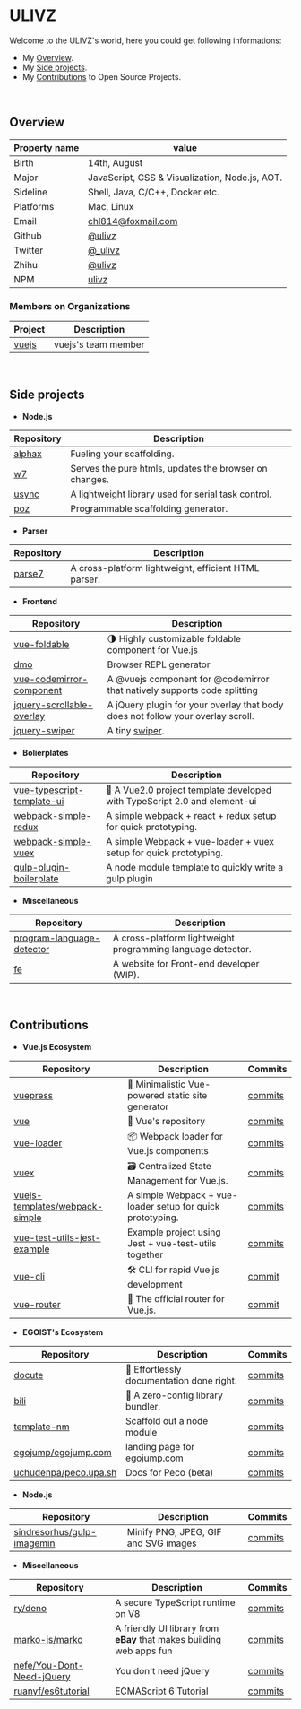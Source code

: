 # ULIVZ

Welcome to the ULIVZ's world, here you could get following informations:

- My [Overview](#overview).
- My [Side projects](#side-projects).
- My [Contributions](#contributions) to Open Source Projects.

<br>

## Overview

| Property name | value |
|---------------|-------|
| Birth         | 14th, August |
| Major         | JavaScript, CSS & Visualization, Node.js, AOT. |
| Sideline      | Shell, Java, C/C++, Docker etc. |
| Platforms     | Mac, Linux |
| Email         | [chl814@foxmail.com](mailto://chl814@foxmail.com) |
| Github        | [@ulivz](https://github.com/ulivz) |
| Twitter       | [@_ulivz](https://twitter.com/_ulivz) |
| Zhihu         | [@ulivz](https://www.zhihu.com/people/chen-hao-li-3/activities) |
| NPM           | [ulivz](https://www.npmjs.com/~ulivz) |

### Members on Organizations

| Project | Description |
|--------------|-------------|
| [vuejs](https://github.com/vuejs) | vuejs's team member  |

<br>

## Side projects

- **Node.js**

| Repository | Description | 
|------------|-------------|
[alphax](https://github.com/ulivz/alphax) | Fueling your scaffolding.
[w7](https://github.com/ulivz/w7) | Serves the pure htmls, updates the browser on changes.
[usync](https://github.com/ulivz/usync) | A lightweight library used for serial task control.
[poz](https://github.com/ulivz/poz) | Programmable scaffolding generator.

- **Parser**

| Repository | Description | 
|------------|-------------|
[parse7](https://github.com/ulivz/parse7) | A cross-platform lightweight, efficient HTML parser.

- **Frontend** 

| Repository | Description | 
|------------|-------------|
[vue-foldable](https://github.com/ulivz/vue-foldable) | 🌗 Highly customizable foldable component for Vue.js 
[dmo](https://github.com/ulivz/dmo) | Browser REPL generator
[vue-codemirror-component](https://github.com/ulivz/vue-codemirror-component) | A @vuejs component for @codemirror that natively supports code splitting
[jquery-scrollable-overlay](https://github.com/ulivz/jquery-scrollable-overlay) | A jQuery plugin for your overlay that body does not follow your overlay scroll. 
[jquery-swiper](https://github.com/ulivz/jquery-swiper) | A tiny [swiper](http://www.v2js.com/jquery-swiper).


- **Bolierplates**

| Repository | Description | 
|------------|-------------|
[vue-typescript-template-ui](https://github.com/ulivz/vue-typescript-template-ui) | 🍪 A Vue2.0 project template developed with TypeScript 2.0 and element-ui
[webpack-simple-redux](https://github.com/ulivz/webpack-simple-redux) | A simple webpack + react + redux setup for quick prototyping.
[webpack-simple-vuex](https://github.com/ulivz/webpack-simple-vuex) | A simple Webpack + vue-loader + vuex setup for quick prototyping.
[gulp-plugin-boilerplate](https://github.com/ulivz/gulp-plugin-boilerplate) | A node module template to quickly write a gulp plugin

- **Miscellaneous**

| Repository | Description | 
|------------|-------------|
[program-language-detector](https://github.com/ulivz/program-language-detector) | A cross-platform lightweight programming language detector.
[fe](https://github.com/ulivz/fe) | A website for Front-end developer (WIP).

<br>

## Contributions

- **Vue.js Ecosystem**

| Repository | Description | Commits |
|------------|-------------|---------|
[vuepress](https://github.com/vuejs/vuepress) | 📝 Minimalistic Vue-powered static site generator | [commits](https://github.com/vuejs/vuepress/commits/master?author=ulivz)
[vue](https://github.com/vuejs/vue/)| 🖖 Vue's repository | [commits](https://github.com/vuejs/vue/commits/dev?author=ulivz)
[vue-loader](https://github.com/vuejs/vue-loader)| 📦 Webpack loader for Vue.js components | [commits](https://github.com/vuejs/vue-loader/commits?author=ulivz)
[vuex](https://github.com/vuejs/vuex) | 🗃️ Centralized State Management for Vue.js. | [commits](https://github.com/vuejs/vuex/commits/dev?author=ulivz)
[vuejs-templates/webpack-simple](https://github.com/vuejs-templates/webpack-simple) | A simple Webpack + vue-loader setup for quick prototyping. | [commits](https://github.com/vuejs-templates/webpack-simple/commits?author=ulivz)
[vue-test-utils-jest-example](https://github.com/vuejs/vue-test-utils-jest-example) | Example project using Jest + vue-test-utils together | [commits](https://github.com/vuejs/vue-test-utils-jest-example/commits/master?author=ulivz)
[vue-cli](https://github.com/vuejs/vue-cli/commits?author=ulivz) | 🛠️ CLI for rapid Vue.js development | [commit](https://github.com/vuejs/vue-cli/commits?author=ulivz)
[vue-router](https://github.com/vuejs/vue-router/commits?author=ulivz) | 🚦 The official router for Vue.js. | [commit](https://github.com/vuejs/vue-router/commits?author=ulivz)

- **EGOIST's Ecosystem**

| Repository | Description | Commits |
|------------|-------------|---------|
[docute](https://github.com/egoist/docute) | 📜 Effortlessly documentation done right. | [commits](https://github.com/egoist/docute/commits/master?author=ulivz)
[bili](https://github.com/egoist/bili) | 🥂 A zero-config library bundler. | [commits](https://github.com/egoist/bili/commits?author=ulivz)
[template-nm](https://github.com/egoist/template-nm) | Scaffold out a node module | [commits](https://github.com/egoist/template-nm/commits?author=ulivz)
[egojump/egojump.com](https://github.com/egojump/egojump.com) | landing page for egojump.com | [commits](https://github.com/egojump/egojump.com/commits?author=ulivz)
[uchudenpa/peco.upa.sh](https://github.com/uchudenpa/peco.upa.sh) | Docs for Peco (beta) | [commits](https://github.com/uchudenpa/peco.upa.sh/commits?author=ulivz)

- **Node.js** 

| Repository | Description | Commits |
|------------|-------------|---------|
[sindresorhus/gulp-imagemin](https://github.com/sindresorhus/gulp-imagemin) | Minify PNG, JPEG, GIF and SVG images | [commits](https://github.com/sindresorhus/gulp-imagemin/commits?author=ulivz)

- **Miscellaneous**

| Repository | Description | Commits |
|------------|-------------|---------|
[ry/deno](https://github.com/ry/deno) | A secure TypeScript runtime on V8 | [commits](https://github.com/ry/deno/commits?author=ulivz)
[marko-js/marko](https://github.com/marko-js/marko) | A friendly UI library from **eBay** that makes building web apps fun | [commits](https://github.com/marko-js/marko/commits?author=ulivz)
[nefe/You-Dont-Need-jQuery](https://github.com/marko-js/marko) | You don't need jQuery | [commits](https://github.com/nefe/You-Dont-Need-jQuery/commits?author=ulivz)
[ruanyf/es6tutorial](https://github.com/ruanyf/es6tutorial)  | ECMAScript 6 Tutorial | [commits](https://github.com/ruanyf/es6tutorial/commits/gh-pages?author=ulivz)


<br><br><br>
